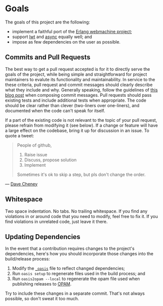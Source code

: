 # Goals

[erlang]: https://github.com/webmachine/webmachine
[lwt]: https://ocsigen.org/lwt
[async]: https://github.com/janestreet/async

The goals of this project are the following:

* implement a faithful port of the [Erlang webmachine project][erlang];
* support [lwt][] and [async][] equally well; and
* impose as few dependencies on the user as possible.

## Commits and Pull Requests

[commit-msg]: http://tbaggery.com/2008/04/19/a-note-about-git-commit-messages.html

The best way to get a pull request accepted is for it to directly serve the
goals of the project, while being simple and straightforward for project
maintainers to evalute its functionality and maintainability. In service to the
these criteria, pull request and commit messages should clearly describe what
they include and why. Generally speaking, follow the guidelines of [this blog
post][commit-msg] when composing commit messages. Pull requests should pass
existing tests and include additional tests when appropriate. The code should
be clear rather than clever (two-liners over one-liners), and documented when
the code can't speak for itself.

[process]: https://twitter.com/davecheney/status/676645735647940608

If a part of the existing code is not relevant to the topic of your pull
request, please refrain from modifying it (see below). If a change or feature
will have a large effect on the codebase, bring it up for discussion in an
issue. To quote a tweet:

> People of github,
>
> 1. Raise issue
> 2. Discuss, propose solution
> 3. Implement
>
> Sometimes it's ok to skip a step, but pls don't change the order.

&mdash; [Dave Cheney][process]

## Whitespace

Two space indentation. No tabs. No trailing whitespace. If you find any
violations in or around code that you need to modify, feel free to fix it. If
you find violations in unrelated code, just leave it there.

## Updating Dependencies

In the event that a contribution requires changes to the project's
dependencies, here's how you should incorporate those changes into the
build/release process:

[oasis]: https://github.com/inhabitedtype/ocaml-webmachine/tree/master/_oasis
[OPAM]: http://http://opam.ocaml.org/

1. Modify the [`_oasis`][oasis] file to reflect changed dependencies;
2. Run `oasis setup` to regenerate files used in the build process; and
3. Run `oasis2opam --local` to regenerate the opam file used when publishing
   releases to [OPAM][OPAM].

Try to include these changes in a separate commit. That's not always possible,
so don't sweat it too much.
